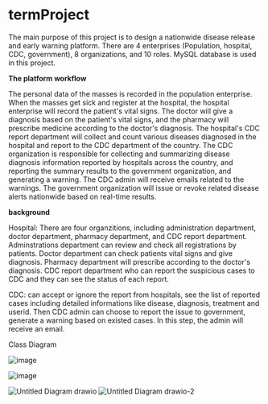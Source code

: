 # termProject


The main purpose of this project is to design a nationwide disease release and early warning platform.  There are 4 enterprises (Population, hospital, CDC, government), 8 organizations, and 10 roles. MySQL database is used in this project.

**The platform workflow**

The personal data of the masses is recorded in the population enterprise. When the masses get sick and register at the hospital, the hospital enterprise will record the patient's vital signs. The doctor will give a diagnosis based on the patient's vital signs, and the pharmacy will prescribe medicine according to the doctor's diagnosis. The hospital's CDC report department will collect and count various diseases diagnosed in the hospital and report to the CDC department of the country. The CDC organization is responsible for collecting and summarizing disease diagnosis information reported by hospitals across the country, and reporting the summary results to the government organization, and generating a warning. The CDC admin will receive emails related to the warnings. The government organization will issue or revoke related disease alerts nationwide based on real-time results. 

**background**

Hospital: 
There are four organzitions, including administration department, doctor department, pharmacy department, and CDC report department.
Adminstrations department can review and check all registrations by patients.
Doctor department can check patients vital signs and give diagnosis.
Pharmacy department will prescribe according to the doctor's diagnosis.
CDC report department who can report the suspicious cases to CDC and they can see the status of each report. 

CDC: can accept or ignore the report from hospitals, see the list of reported cases including detailed informations like disease, diagnosis, treatment and userid. Then CDC admin can choose to report the issue to government, generate a warning based on existed cases. In this step, the admin will receive an email.





Class Diagram


![image](https://user-images.githubusercontent.com/113845857/207117392-99676bfc-dc38-4931-b564-1184d9ff7973.png)




![image](https://user-images.githubusercontent.com/113845857/207117763-4bdba929-2f06-4603-81ac-e4bf686a50c1.png)


![Untitled Diagram drawio](https://user-images.githubusercontent.com/97858633/207393089-c5c721d5-9f2a-4ec6-ba91-c2117ccbe8ba.png)
![Untitled Diagram drawio-2](https://user-images.githubusercontent.com/97858633/207396093-57f9eb15-ddb7-44f9-bfdc-5263c1d61931.png)
